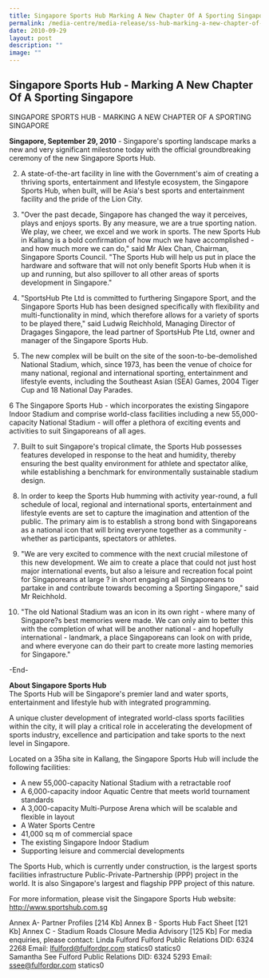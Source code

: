 ```yaml
---
title: Singapore Sports Hub Marking A New Chapter Of A Sporting Singapore
permalink: /media-centre/media-release/ss-hub-marking-a-new-chapter-of-a-sporting-sg/
date: 2010-09-29
layout: post
description: ""
image: ""
---
```

## **Singapore Sports Hub - Marking A New Chapter Of A Sporting Singapore**

SINGAPORE SPORTS HUB - MARKING A NEW CHAPTER OF A SPORTING SINGAPORE

**Singapore, September 29, 2010** - Singapore's sporting landscape marks a new and very significant milestone today with the official groundbreaking ceremony of the new Singapore Sports Hub.

2. A state-of-the-art facility in line with the Government's aim of creating a thriving sports, entertainment and lifestyle ecosystem, the Singapore Sports Hub, when built, will be Asia's best sports and entertainment facility and the pride of the Lion City.

3. "Over the past decade, Singapore has changed the way it perceives, plays and enjoys sports. By any measure, we are a true sporting nation. We play, we cheer, we excel and we work in sports. The new Sports Hub in Kallang is a bold confirmation of how much we have accomplished - and how much more we can do," said Mr Alex Chan, Chairman, Singapore Sports Council. "The Sports Hub will help us put in place the hardware and software that will not only benefit Sports Hub when it is up and running, but also spillover to all other areas of sports development in Singapore."

4. "SportsHub Pte Ltd is committed to furthering Singapore Sport, and the Singapore Sports Hub has been designed specifically with flexibility and multi-functionality in mind, which therefore allows for a variety of sports to be played there," said Ludwig Reichhold, Managing Director of Dragages Singapore, the lead partner of SportsHub Pte Ltd, owner and manager of the Singapore Sports Hub.

5. The new complex will be built on the site of the soon-to-be-demolished National Stadium, which, since 1973, has been the venue of choice for many national, regional and international sporting, entertainment and lifestyle events, including the Southeast Asian (SEA) Games, 2004 Tiger Cup and 18 National Day Parades.

6 The Singapore Sports Hub - which incorporates the existing Singapore Indoor Stadium and comprise world-class facilities including a new 55,000-capacity National Stadium - will offer a plethora of exciting events and activities to suit Singaporeans of all ages.

7. Built to suit Singapore's tropical climate, the Sports Hub possesses features developed in response to the heat and humidity, thereby ensuring the best quality environment for athlete and spectator alike, while establishing a benchmark for environmentally sustainable stadium design.

8. In order to keep the Sports Hub humming with activity year-round, a full schedule of local, regional and international sports, entertainment and lifestyle events are set to capture the imagination and attention of the public. The primary aim is to establish a strong bond with Singaporeans as a national icon that will bring everyone together as a community - whether as participants, spectators or athletes.

9. "We are very excited to commence with the next crucial milestone of this new development. We aim to create a place that could not just host major international events, but also a leisure and recreation focal point for Singaporeans at large ? in short engaging all Singaporeans to partake in and contribute towards becoming a Sporting Singapore," said Mr Reichhold.

10. "The old National Stadium was an icon in its own right - where many of Singapore?s best memories were made. We can only aim to better this with the completion of what will be another national - and hopefully international - landmark, a place Singaporeans can look on with pride, and where everyone can do their part to create more lasting memories for Singapore."

-End-

**About Singapore Sports Hub**
<br>
The Sports Hub will be Singapore's premier land and water sports, entertainment and lifestyle hub with integrated programming.

A unique cluster development of integrated world-class sports facilities within the city, it will play a critical role in accelerating the development of sports industry, excellence and participation and take sports to the next level in Singapore.

Located on a 35ha site in Kallang, the Singapore Sports Hub will include the following facilities:
* A new 55,000-capacity National Stadium with a retractable roof
* A 6,000-capacity indoor Aquatic Centre that meets world tournament standards
* A 3,000-capacity Multi-Purpose Arena which will be scalable and flexible in layout
* A Water Sports Centre
* 41,000 sq m of commercial space
* The existing Singapore Indoor Stadium
* Supporting leisure and commercial developments

The Sports Hub, which is currently under construction, is the largest sports facilities infrastructure Public-Private-Partnership (PPP) project in the world. It is also Singapore's largest and flagship PPP project of this nature.

For more information, please visit the Singapore Sports Hub website: http://www.sportshub.com.sg

Annex A- Partner Profiles [214 Kb]
Annex B - Sports Hub Fact Sheet [121 Kb]
Annex C - Stadium Roads Closure Media Advisory [125 Kb]
For media enquiries, please contact:
Linda Fulford
Fulford Public Relations
DID: 6324 2268
Email: lfulford@fulfordpr.com
statics0
statics0	
Samantha See
Fulford Public Relations
DID: 6324 5293
Email: ssee@fulfordpr.com
statics0